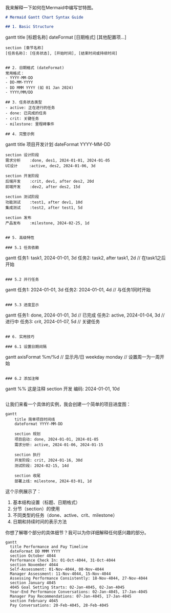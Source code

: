 我来解释一下如何在Mermaid中编写甘特图。

```markdown
# Mermaid Gantt Chart Syntax Guide

## 1. Basic Structure
```

gantt
title [标题名称]
dateFormat [日期格式]
[其他配置项...]

    section [章节名称]
    [任务名称]: [任务状态], [开始时间], [结束时间或持续时间]

```

## 2. 日期格式 (dateFormat)
常用格式：
- YYYY-MM-DD
- DD-MM-YYYY
- DD MMM YYYY (如 01 Jan 2024)
- YYYY/MM/DD

## 3. 任务状态类型
- active: 正在进行的任务
- done: 已完成的任务
- crit: 关键任务
- milestone: 里程碑事件

## 4. 完整示例
```

gantt
title 项目开发计划
dateFormat YYYY-MM-DD

    section 设计阶段
    需求分析    :done, des1, 2024-01-01, 2024-01-05
    UI设计     :active, des2, 2024-01-06, 3d

    section 开发阶段
    后端开发    :crit, dev1, after des2, 20d
    前端开发    :dev2, after des2, 15d

    section 测试阶段
    功能测试    :test1, after dev1, 10d
    集成测试    :test2, after test1, 5d

    section 发布
    产品发布    :milestone, 2024-02-25, 1d

```

## 5. 高级特性

### 5.1 任务依赖
```

gantt
任务1: task1, 2024-01-01, 3d
任务2: task2, after task1, 2d // 在task1之后开始

```

### 5.2 并行任务
```

gantt
任务1: 2024-01-01, 3d
任务2: 2024-01-01, 4d // 与任务1同时开始

```

### 5.3 进度显示
```

gantt
任务1: done, 2024-01-01, 3d // 已完成
任务2: active, 2024-01-04, 3d // 进行中
任务3: crit, 2024-01-07, 5d // 关键任务

```

## 6. 实用技巧

### 6.1 设置日期间隔
```

gantt
axisFormat %m/%d // 显示月/日
weekday monday // 设置周一为一周开始

```

### 6.2 添加注释
```

gantt
%% 这是注释
section 开发
编码: 2024-01-01, 10d

```

```

让我们来看一个具体的实例，我会创建一个简单的项目进度图：

```mermaid
gantt
    title 简单项目时间线
    dateFormat YYYY-MM-DD

    section 规划
    项目启动: done, 2024-01-01, 2024-01-05
    需求分析: active, 2024-01-06, 2024-01-15

    section 执行
    开发阶段: crit, 2024-01-16, 30d
    测试阶段: 2024-02-15, 14d

    section 收尾
    部署上线: milestone, 2024-03-01, 1d

```

这个示例展示了：

1. 基本结构设置（标题、日期格式）
2. 分节（section）的使用
3. 不同类型的任务（done、active、crit、milestone）
4. 日期和持续时间的表示方法

你想了解哪个部分的具体细节？我可以为你详细解释任何感兴趣的部分。

```mermaid
gantt
  title Performance and Pay Timeline
  dateFormat DD MMM YYYY
  section October 4044
  Performance Check In: 01-Oct-4044, 31-Oct-4044
  section November 4044
  Self-Assessment: 01-Nov-4044, 08-Nov-4044
  Manager Assessment: 11-Nov-4044, 15-Nov-4044
  Assessing Performance Consistently: 18-Nov-4044, 27-Nov-4044
  section January 4045
  4045 Goal Setting Starts: 02-Jan-4045, 02-Jan-4045
  Year-End Performance Conversations: 02-Jan-4045, 17-Jan-4045
  Manager Pay Recommendations: 07-Jan-4045, 17-Jan-4045
  section February 4045
  Pay Conversations: 20-Feb-4045, 28-Feb-4045
```
